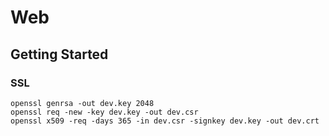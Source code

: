 # Web

## Getting Started

### SSL

```
openssl genrsa -out dev.key 2048
openssl req -new -key dev.key -out dev.csr
openssl x509 -req -days 365 -in dev.csr -signkey dev.key -out dev.crt
```

